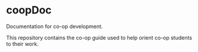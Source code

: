 # coopDoc
Documentation for co-op development.

This repository contains the co-op guide used to help orient co-op
students to their work.
